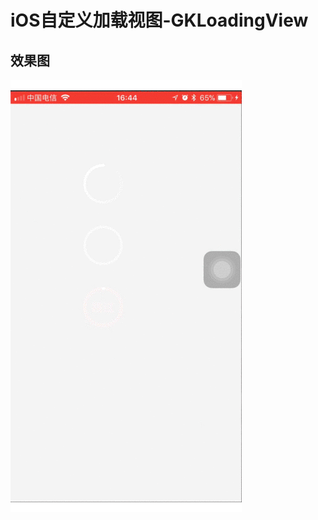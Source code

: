 # iOS自定义加载视图-GKLoadingView

## 效果图

![loading](https://github.com/QuintGao/GKLoadingView/blob/master/loading.gif)
